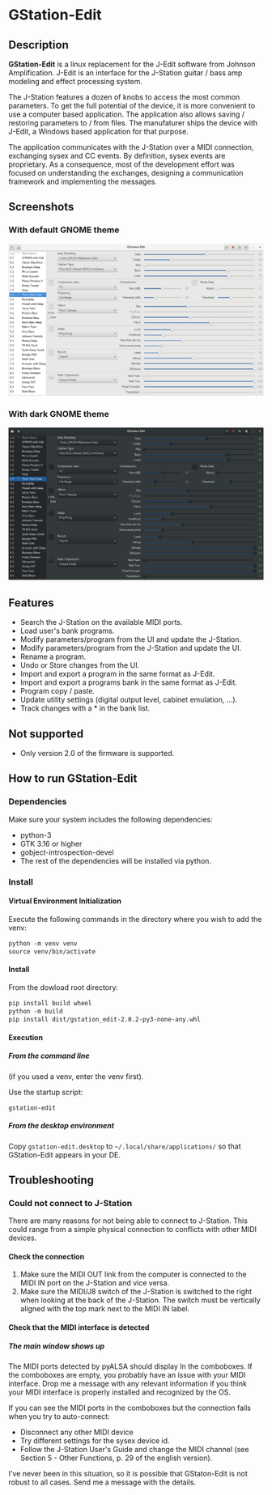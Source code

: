 # GStation-Edit

## Description

**GStation-Edit** is a linux replacement for the J-Edit software from Johnson
Amplification. J-Edit is an interface for the J-Station guitar / bass amp
modeling and effect processing system.

The J-Station features a dozen of knobs to access the most common parameters.
To get the full potential of the device, it is more convenient to use a computer
based application. The application also allows saving / restoring parameters
to / from files. The manufaturer ships the device with J-Edit, a Windows based
application for that purpose.

The application communicates with the J-Station over a MIDI connection,
exchanging sysex and CC events. By definition, sysex events are proprietary.
As a consequence, most of the development effort was focused on understanding the
exchanges, designing a communication framework and implementing the messages.

## Screenshots

### With default GNOME theme

![Default theme](assets/gstation-edit_default-theme.png)
<br/>

### With dark GNOME theme

![Dark theme](assets/gstation-edit_dark-theme.png)


## <a name='features'></a>Features

- Search the J-Station on the available MIDI ports.
- Load user's bank programs.
- Modify parameters/program from the UI and update the J-Station.
- Modify parameters/program from the J-Station and update the UI.
- Rename a program.
- Undo or Store changes from the UI.
- Import and export a program in the same format as J-Edit.
- Import and export a programs bank in the same format as J-Edit.
- Program copy / paste.
- Update utility settings (digital output level, cabinet emulation, ...).
- Track changes with a * in the bank list.

## Not supported

- Only version 2.0 of the firmware is supported.

## <a name='how_to_run'></a>How to run GStation-Edit

### Dependencies

Make sure your system includes the following dependencies:

- python-3
- GTK 3.16 or higher
- gobject-introspection-devel
- The rest of the dependencies will be installed via python.

### Install

#### Virtual Environment Initialization

Execute the following commands in the directory where you wish to add the venv:

```
python -m venv venv
source venv/bin/activate
```

#### Install

From the dowload root directory:

```
pip install build wheel
python -m build
pip install dist/gstation_edit-2.0.2-py3-none-any.whl
```

#### Execution

##### From the command line

(if you used a venv, enter the venv first).

Use the startup script:

```
gstation-edit
```

##### From the desktop environment

Copy `gstation-edit.desktop` to `~/.local/share/applications/` so that
GStation-Edit appears in your DE.

## Troubleshooting

### Could not connect to J-Station

There are many reasons for not being able to connect to J-Station.
This could range from a simple physical connection to conflicts
with other MIDI devices.

#### Check the connection

1. Make sure the MIDI OUT link from the computer is connected to
the MIDI IN port on the J-Station and vice versa.
2. Make sure the MIDI/J8 switch of the J-Station is switched to
the right when looking at the back of the J-Station. The switch must
be vertically aligned with the top mark next to the MIDI IN label.

#### Check that the MIDI interface is detected

##### The main window shows up

The MIDI ports detected by pyALSA should display In the comboboxes.
If the comboboxes are empty, you probably have an issue with your MIDI interface.
Drop me a message with any relevant information if you think your MIDI interface
is properly installed and recognized by the OS.

If you can see the MIDI ports in the comboboxes but the connection fails when
you try to auto-connect:

- Disconnect any other MIDI device
- Try different settings for the sysex device id.
- Follow the J-Station User's Guide and change the MIDI channel (see Section 5 -
Other Functions, p. 29 of the english version).

I've never been in this situation, so it is possible that GStaton-Edit is not
robust to all cases. Send me a message with the details.

